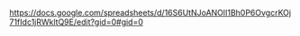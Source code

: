 https://docs.google.com/spreadsheets/d/16S6UtNJoANOlI1Bh0P6OvgcrKOj71fIdc1jRWkltQ9E/edit?gid=0#gid=0
